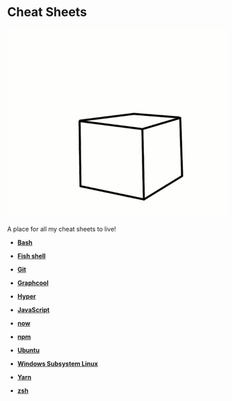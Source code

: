 # Cheat Sheets

![](/img/flying-cube.gif)

A place for all my cheat sheets to live!

- **[Bash](bash.md#bash)**

- **[Fish shell](fish.md#fish-shell)**

- **[Git](git.md#useful-git-commands)**

- **[Graphcool](graphcool.md#yuseful-graphcool-commands)**

- **[Hyper](hyper.md#useful-hyper-info)**

- **[JavaScript](javascript.md#javascript)**

- **[now](now.md#now)**

- **[npm](npm.md#npm-plz)**

- **[Ubuntu](ubuntu.md#ubuntu)**

- **[Windows Subsystem Linux](wsl.md#windows-subsystem-linux)**

- **[Yarn](yarn.md#useful-yarn-commands)**

- **[zsh](zsh.md#zsh)**
